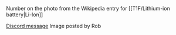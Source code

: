 Number on the photo from the Wikipedia entry for [[T1F/Lithium-ion battery|Li-Ion]]

[Discord message](https://discord.com/channels/1008696016318513243/1011929497139953744/1136779568280260628)
Image posted by Rob
